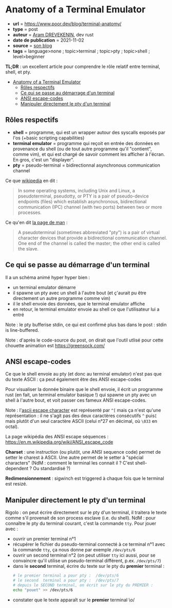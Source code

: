 # Anatomy of a Terminal Emulator

- **url** = https://www.poor.dev/blog/terminal-anatomy/
- **type** = post
- **auteur** = [Aram DREVEKENIN](https://www.poor.dev/), dev rust
- **date de publication** = 2021-11-02
- **source** = [son blog](https://www.poor.dev/blog/)
- **tags** = language>none ; topic>terminal ; topic>pty ; topic>shell ; level>beginner

**TL;DR** : un excellent article pour comprendre le rôle relatif entre terminal, shell, et pty.

* [Anatomy of a Terminal Emulator](#anatomy-of-a-terminal-emulator)
   * [Rôles respectifs](#rôles-respectifs)
   * [Ce qui se passe au démarrage d'un terminal](#ce-qui-se-passe-au-démarrage-dun-terminal)
   * [ANSI escape-codes](#ansi-escape-codes)
   * [Manipuler directement le pty d'un terminal](#manipuler-directement-le-pty-dun-terminal)

## Rôles respectifs

- **shell** = programme, qui est un wrapper autour des syscalls exposés par l'os (+basic scripting capabilities)
- **terminal emulator** = programme qui reçoit en entrée des données en provenance du shell (ou de tout autre programme qu'il "contient", comme vim), et qui est chargé de savoir comment les afficher à l'écran. En gros, c'est un "displayer".
- **pty** = pseudo-terminal =  bidirectionnal asynchronous communication channel

Ce que [wikipedia](https://en.wikipedia.org/wiki/Pseudoterminal) en dit :

> In some operating systems, including Unix and Linux, a pseudoterminal, pseudotty, or PTY is a pair of pseudo-device endpoints (files) which establish asynchronous, bidirectional communication (IPC) channel (with two ports) between two or more processes.

Ce qu'en dit [la page de man](https://man7.org/linux/man-pages/man7/pty.7.html) :

> A pseudoterminal (sometimes abbreviated "pty") is a pair of virtual character devices that provide a bidirectional communication channel.  One end of the channel is called the master; the other end is called the slave.

## Ce qui se passe au démarrage d'un terminal

Il a un schéma animé hyper hyper bien :
- un terminal emulator démarre
- il spawne un pty avec un shell à l'autre bout (et ç'aurait pu être directement un autre programme comme vim)
- il le shell envoie des données, que le terminal emulator affiche
- en retour, le terminal emulator envoie au shell ce que l'utilisateur lui a entré

Note : le pty bufferise stdin, ce qui est confirmé plus bas dans le post : stdin is line-buffered.

Note : d'après le code-source du post, on dirait que l'outil utlisé pour cette chouette animation est https://greensock.com/

## ANSI escape-codes

Ce que le shell envoie au pty (et donc au terminal emulator) n'est pas que du texte ASCII : ça peut également être des ANSI escape-codes

Pour visualiser la donnée binaire que le shell envoie, il écrit un programme rust (en fait, un terminal emulator basique !) qui spawne un pty avec un shell à l'autre bout, et voit passer ces fameux ANSI escape-codes.

Note : l'[ascii escape character](https://en.m.wikipedia.org/wiki/Escape_character#ASCII_escape_character) est représenté par `^[` mais ça n'est qu'une représentation : il ne s'agit pas des deux caractères consécutifs `^` puis`[` mais plutôt d'un seul caractère ASCII (celui n°27 en décimal, où `\033` en octal).

La page wikipédia des ANSI escape séquences : https://en.m.wikipedia.org/wiki/ANSI_escape_code

**Charset** : une instruction (ou plutôt, une ANSI sequence code) permet de setter le charest à ASCII. Une autre permet de le setter à "spécial characters" (NdM : comment le terminal les connait il ? C'est shell-dependent ? Ou standardisé ?)

**Redimensionnement** : sigwinch est triggered à chaque fois que le terminal est resizé.

## Manipuler directement le pty d'un terminal

Rigolo : on peut écrire directement sur le pty d'un terminal, il traitera le texte comme s'il provenait de son process esclave (i.e. du shell). NdM : pour connaître le pty du terminal courant, c'est la commande `tty`. Pour jouer avec :

- ouvrir un premier terminal n°1
- récupérer le fichier du pseudo-terminal connecté à ce terminal n°1 avec la commande `tty`, ça nous donne par exemple `/dev/pts/6`
- ouvrir un second terminal n°2 (on peut utiliser `tty` ici aussi, pour se convaincre qu'il utilise un pseudo-terminal différent, p.ex. `/dev/pts/7`)
- dans le **second** terminal, écrire du texte sur le pty du **premier** terminal :
  ```sh
  # le premier terminal a pour pty :  /dev/pts/6
  # le second  terminal a pour pty :  /dev/pts/7
  # depuis le SECOND terminal, on écrit sur le pty du PREMIER :
  echo "pouet" >> /dev/pts/6
  ```
- constater que le texte apparaît sur le **premier** terminal \o/

